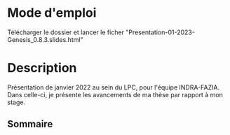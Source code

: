# Mode d'emploi

Télécharger le dossier et lancer le ficher "Presentation-01-2023-Genesis_0.8.3.slides.html"

# Description

Présentation de janvier 2022 au sein du LPC, pour l'équipe INDRA-FAZIA. Dans celle-ci, je présente les avancements de ma thèse par rapport à mon stage. 

## Sommaire
